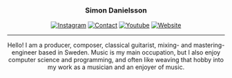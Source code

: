 <h3 align="center">Simon Danielsson</h3>

<p align="center">
    <a href="https://www.instagram.com/danielssonofficial/" target="_blank"><img alt="Instagram" src="https://img.shields.io/badge/-Instagram-FF0069?style=flat-square&logo=Instagram&logoColor=white"></a>
    <a href="mailto:contact@simondanielsson.se" target="_blank"><img alt="Contact" src="https://img.shields.io/badge/-Contact-6D4AFF?style=flat-square&logo=protonmail&logoColor=white"></a>
    <a href="https://www.youtube.com/@simondanielssonmusic" target="_blank"><img alt="Youtube" src="https://img.shields.io/badge/-Youtube-FF0000?style=flat-square&logo=youtube&logoColor=white"></a>
    <a href="https://www.simondanielsson.se/" target="_blank"><img alt="Website" src="https://img.shields.io/badge/-Website-212121?style=flat-square&logo=headspace&logoColor=white"></a>
</p>


---
<p align="center">
Hello! I am a producer, composer, classical guitarist, mixing- and mastering-engineer based in Sweden. Music is my main occupation, but I also enjoy computer science and programming, and often like weaving that hobby into my work as a musician and an enjoyer of music.
</p>
